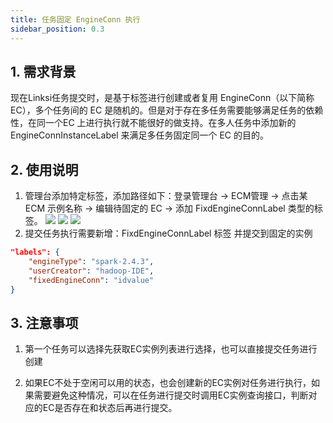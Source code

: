 ```yaml
---
title: 任务固定 EngineConn 执行
sidebar_position: 0.3
--- 
```


## 1. 需求背景
现在Linksi任务提交时，是基于标签进行创建或者复用 EngineConn（以下简称EC），多个任务间的 EC 是随机的。但是对于存在多任务需要能够满足任务的依赖性，在同一个EC 上进行执行就不能很好的做支持。在多人任务中添加新的 EngineConnInstanceLabel 来满足多任务固定同一个 EC 的目的。

## 2. 使用说明
1. 管理台添加特定标签，添加路径如下：登录管理台 -> ECM管理 -> 点击某 ECM 示例名称 -> 编辑待固定的 EC -> 添加 FixdEngineConnLabel 类型的标签。
![](/Images-zh/feature/ecm.png)
![](/Images-zh/feature/ec.png)
![](/Images-zh/feature/label.png)
2. 提交任务执行需要新增：FixdEngineConnLabel 标签 并提交到固定的实例
```json
"labels": {
    "engineType": "spark-2.4.3",
    "userCreator": "hadoop-IDE",
    "fixedEngineConn": "idvalue"
}
```
## 3. 注意事项
1. 第一个任务可以选择先获取EC实例列表进行选择，也可以直接提交任务进行创建

2. 如果EC不处于空闲可以用的状态，也会创建新的EC实例对任务进行执行，如果需要避免这种情况，可以在任务进行提交时调用EC实例查询接口，判断对应的EC是否存在和状态后再进行提交。